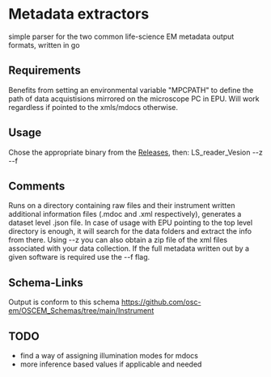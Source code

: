 # Metadata extractors
simple parser for the two common life-science EM metadata output formats, written in go

## Requirements
Benefits from setting an environmental variable "MPCPATH" to define the path of data acquistisions mirrored on the microscope PC in EPU. Will work regardless if pointed to the xmls/mdocs otherwise.

## Usage
Chose the appropriate binary from the [Releases](https://github.com/SwissOpenEM/LS_Metadata_reader/releases/tag/v0.1.1), then:
LS_reader_Vesion --z --f <directory>

## Comments
Runs on a directory containing raw files and their instrument written additional information files (.mdoc and .xml respectively), generates a dataset level .json file. In case of usage with EPU pointing to the top level directory is enough, it will search for the data folders and extract the info from there. Using --z you can also obtain a zip file of the xml files associated with your data collection. If the full metadata written out by a given software is required use the --f flag. 

## Schema-Links 
Output is conform to this schema https://github.com/osc-em/OSCEM_Schemas/tree/main/Instrument

## TODO
- find a way of assigning illumination modes for mdocs
- more inference based values if applicable and needed